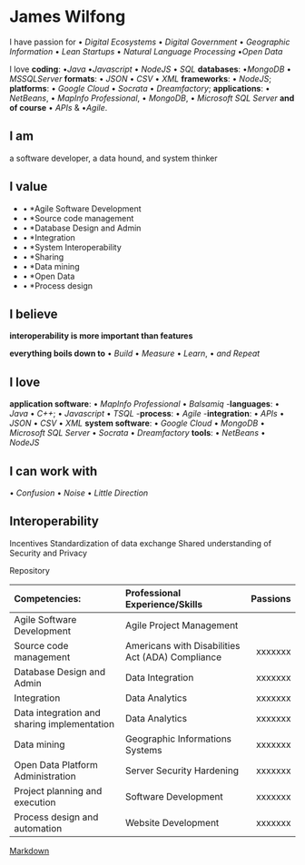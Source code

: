 # James Wilfong

I have passion for &#8226; *Digital Ecosystems* &#8226; *Digital Government* &#8226; *Geographic Information* &#8226; *Lean Startups* &#8226; *Natural Language Processing* &#8226;*Open Data*

I love **coding**: &#8226;*Java* &#8226;*Javascript* &#8226; *NodeJS* &#8226;  *SQL* **databases**: &#8226;*MongoDB* &#8226; *MSSQLServer* **formats**: &#8226; *JSON* &#8226; *CSV* &#8226; *XML* **frameworks**: &#8226; *NodeJS*; **platforms**: &#8226; *Google Cloud* &#8226; *Socrata* &#8226; *Dreamfactory*; **applications**:  &#8226; *NetBeans*, &#8226; *MapInfo Professional*,  &#8226; *MongoDB*,  &#8226; *Microsoft SQL Server* **and of course** &#8226; *APIs* & &#8226;*Agile*.

## I am 
a software developer, a data hound, and system thinker
## I value
* &#8226; *Agile Software Development 
* &#8226; *Source code management
* &#8226; *Database Design and Admin
* &#8226; *Integration
* &#8226; *System Interoperability
* &#8226; *Sharing
* &#8226; *Data mining
* &#8226; *Open Data
* &#8226; *Process design

## I believe
**interoperability is more important than features**

**everything boils down to** &#8226; *Build* &#8226; *Measure* &#8226; *Learn*,  &#8226; *and Repeat* 

## I love  
**application software**: &#8226; *MapInfo Professional* &#8226; *Balsamiq*
-**languages**: &#8226; *Java*  &#8226; *C++*; &#8226; *Javascript* &#8226; *TSQL* 
-**process**: &#8226; *Agile*
-**integration**: &#8226; *APIs* &#8226; *JSON* &#8226; *CSV* &#8226; *XML*
**system software**:  &#8226; *Google Cloud* &#8226; *MongoDB*  &#8226; *Microsoft SQL Server* &#8226; *Socrata* &#8226; *Dreamfactory*
**tools**: &#8226; *NetBeans* &#8226; *NodeJS* 

## I can work with  
&#8226; *Confusion*  &#8226; *Noise*  &#8226; *Little Direction*

## Interoperability
Incentives
Standardization of data exchange
Shared understanding of Security and Privacy 

Repository

| Competencies: | Professional Experience/Skills | Passions |
| :-----------  |:-------------------------------| --------:|
|  Agile Software Development | Agile Project Management | |
|  Source code management     | Americans with Disabilities Act (ADA) Compliance | xxxxxxx|
|  Database Design and Admin  | Data Integration | xxxxxxx|
|  Integration | Data Analytics | xxxxxxx|
|  Data integration and sharing implementation | Data Analytics | xxxxxxx|
|  Data mining | Geographic Informations Systems| xxxxxxx|
|  Open Data Platform Administration | Server Security Hardening | xxxxxxx|
|  Project planning and execution | Software Development | xxxxxxx|
|  Process design and automation  | Website Development | xxxxxxx|



[Markdown](https://github.com/adam-p/markdown-here/wiki/Markdown-Cheatsheet)




